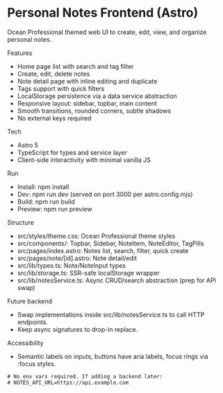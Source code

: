 # Personal Notes Frontend (Astro)

Ocean Professional themed web UI to create, edit, view, and organize personal notes.

Features
- Home page list with search and tag filter
- Create, edit, delete notes
- Note detail page with inline editing and duplicate
- Tags support with quick filters
- LocalStorage persistence via a data service abstraction
- Responsive layout: sidebar, topbar, main content
- Smooth transitions, rounded corners, subtle shadows
- No external keys required

Tech
- Astro 5
- TypeScript for types and service layer
- Client-side interactivity with minimal vanilla JS

Run
- Install: npm install
- Dev: npm run dev (served on port 3000 per astro.config.mjs)
- Build: npm run build
- Preview: npm run preview

Structure
- src/styles/theme.css: Ocean Professional theme styles
- src/components/: Topbar, Sidebar, NoteItem, NoteEditor, TagPills
- src/pages/index.astro: Notes list, search, filter, quick create
- src/pages/note/[id].astro: Note detail/edit
- src/lib/types.ts: Note/NoteInput types
- src/lib/storage.ts: SSR-safe localStorage wrapper
- src/lib/notesService.ts: Async CRUD/search abstraction (prep for API swap)

Future backend
- Swap implementations inside src/lib/notesService.ts to call HTTP endpoints.
- Keep async signatures to drop-in replace.

Accessibility
- Semantic labels on inputs, buttons have aria labels, focus rings via :focus styles.

```env
# No env vars required. If adding a backend later:
# NOTES_API_URL=https://api.example.com
```
